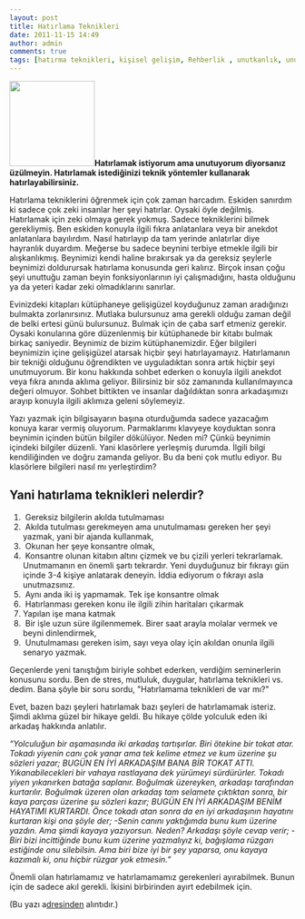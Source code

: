 ```yaml
---
layout: post
title: Hatırlama Teknikleri
date: 2011-11-15 14:49
author: admin
comments: true
tags: [hatırma teknikleri, kişisel gelişim, Rehberlik , unutkanlık, unutma]
---
```

<a href="http://www.egitimvaktim.com/dosyalar/2011/11/unutkanlik-150x150.gif"><img class="alignleft size-full wp-image-958" title="unutkanlik-150x150" src="http://www.egitimvaktim.com/dosyalar/2011/11/unutkanlik-150x150.gif" alt="" width="150" height="150" /></a><strong>Hatırlamak istiyorum ama unutuyorum diyorsanız üzülmeyin. Hatırlamak istediğinizi teknik yöntemler kullanarak hatırlayabilirsiniz.</strong>

Hatırlama tekniklerini öğrenmek için çok zaman harcadım. Eskiden sanırdım ki sadece çok zeki insanlar her şeyi hatırlar. Oysaki öyle değilmiş. Hatırlamak için zeki olmaya gerek yokmuş. Sadece tekniklerini bilmek gerekliymiş. Ben eskiden konuyla ilgili fıkra anlatanlara veya bir anekdot anlatanlara bayılırdım. Nasıl hatırlayıp da tam yerinde anlatırlar diye hayranlık duyardım. Meğerse bu sadece beynini terbiye etmekle ilgili bir alışkanlıkmış. Beynimizi kendi haline bırakırsak ya da gereksiz şeylerle beynimizi doldurursak hatırlama konusunda geri kalırız. Birçok insan çoğu şeyi unuttuğu zaman beyin fonksiyonlarının iyi çalışmadığını, hasta olduğunu ya da yeteri kadar zeki olmadıklarını sanırlar.

Evinizdeki kitapları kütüphaneye gelişigüzel koyduğunuz zaman aradığınızı bulmakta zorlanırsınız. Mutlaka bulursunuz ama gerekli olduğu zaman değil de belki ertesi günü bulursunuz. Bulmak için de çaba sarf etmeniz gerekir. Oysaki konularına göre düzenlenmiş bir kütüphanede bir kitabı bulmak birkaç saniyedir. Beynimiz de bizim kütüphanemizdir. Eğer bilgileri beynimizin içine gelişigüzel atarsak hiçbir şeyi hatırlayamayız. Hatırlamanın bir tekniği olduğunu öğrendikten ve uyguladıktan sonra artık hiçbir şeyi unutmuyorum. Bir konu hakkında sohbet ederken o konuyla ilgili anekdot veya fıkra anında aklıma geliyor. Bilirsiniz bir söz zamanında kullanılmayınca değeri olmuyor. Sohbet bittikten ve insanlar dağıldıktan sonra arkadaşımızı arayıp konuyla ilgili aklımıza geleni söylemeyiz.

Yazı yazmak için bilgisayarın başına oturduğumda sadece yazacağım konuya karar vermiş oluyorum. Parmaklarımı klavyeye koyduktan sonra beynimin içinden bütün bilgiler dökülüyor. Neden mi? Çünkü beynimin içindeki bilgiler düzenli. Yani klasörlere yerleşmiş durumda. İlgili bilgi kendiliğinden ve doğru zamanda geliyor. Bu da beni çok mutlu ediyor. Bu klasörlere bilgileri nasıl mı yerleştirdim?
<h2>Yani hatırlama teknikleri nelerdir?</h2>
<ol>
	<li> Gereksiz bilgilerin akılda tutulmaması</li>
	<li> Akılda tutulması gerekmeyen ama unutulmaması gereken her şeyi yazmak, yani bir ajanda kullanmak,</li>
	<li> Okunan her şeye konsantre olmak,</li>
	<li> Konsantre olunan kitabın altını çizmek ve bu çizili yerleri tekrarlamak. Unutmamanın en önemli şartı tekrardır. Yeni duyduğunuz bir fıkrayı gün içinde 3-4 kişiye anlatarak deneyin. İddia ediyorum o fıkrayı asla unutmazsınız.</li>
	<li> Aynı anda iki iş yapmamak. Tek işe konsantre olmak</li>
	<li> Hatırlanması gereken konu ile ilgili zihin haritaları çıkarmak</li>
	<li>Yapılan işe mana katmak</li>
	<li> Bir işle uzun süre ilgilenmemek. Birer saat arayla molalar vermek ve beyni dinlendirmek,</li>
	<li> Unutulmaması gereken isim, sayı veya olay için akıldan onunla ilgili senaryo yazmak.</li>
</ol>
Geçenlerde yeni tanıştığım biriyle sohbet ederken, verdiğim seminerlerin konusunu sordu. Ben de stres, mutluluk, duygular, hatırlama teknikleri vs. dedim. Bana şöyle bir soru sordu, "Hatırlamama teknikleri de var mı?"

Evet, bazen bazı şeyleri hatırlamak bazı şeyleri de hatırlamamak isteriz. Şimdi aklıma güzel bir hikaye geldi. Bu hikaye çölde yolculuk eden iki arkadaş hakkında anlatılır.

<em>“Yolculuğun bir aşamasında iki arkadaş tartışırlar. Biri ötekine bir tokat atar. Tokadı yiyenin canı çok yanar ama tek kelime etmez ve kum üzerine şu sözleri yazar; BUGÜN EN İYİ ARKADAŞIM BANA BİR TOKAT ATTI. Yıkanabilecekleri bir vahaya rastlayana dek yürümeyi sürdürürler. Tokadı yiyen yıkanırken batağa saplanır. Boğulmak üzereyken, arkadaşı tarafından kurtarılır. Boğulmak üzeren olan arkadaş tam selamete çıktıktan sonra, bir kaya parçası üzerine şu sözleri kazır; BUGÜN EN İYİ ARKADAŞIM BENİM HAYATIMI KURTARDI. Önce tokadı atan sonra da en iyi arkadaşının hayatını kurtaran kişi ona şöyle der;</em>
<em> -Senin canını yaktığımda bunu kum üzerine yazdın. Ama şimdi kayaya yazıyorsun. Neden?</em>
<em> Arkadaşı şöyle cevap verir;</em>
<em> -Biri bizi incittiğinde bunu kum üzerine yazmalıyız ki, bağışlama rüzgarı estiğinde onu silebilsin. Ama biri bize iyi bir şey yaparsa, onu kayaya kazımalı ki, onu hiçbir rüzgar yok etmesin.”</em>

Önemli olan hatırlamamız ve hatırlamamamız gerekenleri ayırabilmek. Bunun için de sadece akıl gerekli. İkisini birbirinden ayırt edebilmek için.

(Bu yazı a<a href="https://www.facebook.com/notes/ki%C5%9Fisel-geli%C5%9Fim/hat%C4%B1rlama-teknikleri/10150365419286776" rel="nofollow" target="_blank">dresinden</a> alıntıdır.)
